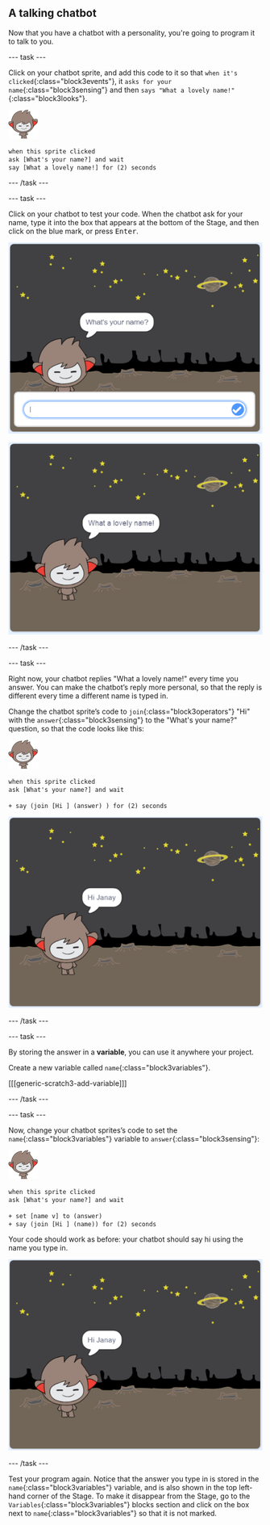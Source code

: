 ## A talking chatbot

Now that you have a chatbot with a personality, you're going to program it to talk to you.

\--- task \---

Click on your chatbot sprite, and add this code to it so that `when it's clicked`{:class="block3events"}, it `asks for your name`{:class="block3sensing"} and then `says "What a lovely name!"`{:class="block3looks"}.

![nano sprite](images/nano-sprite.png)

```blocks3
when this sprite clicked
ask [What's your name?] and wait
say [What a lovely name!] for (2) seconds
```

\--- /task \---

\--- task \---

Click on your chatbot to test your code. When the chatbot ask for your name, type it into the box that appears at the bottom of the Stage, and then click on the blue mark, or press <kbd>Enter</kbd>.

![Testing a ChatBot response](images/chatbot-ask-test1.png)

![Testing a ChatBot response](images/chatbot-ask-test2.png)

\--- /task \---

\--- task \---

Right now, your chatbot replies "What a lovely name!" every time you answer. You can make the chatbot’s reply more personal, so that the reply is different every time a different name is typed in.

Change the chatbot sprite’s code to `join`{:class="block3operators"} "Hi" with the `answer`{:class="block3sensing"} to the "What's your name?" question, so that the code looks like this:

![nano sprite](images/nano-sprite.png)

```blocks3
when this sprite clicked
ask [What's your name?] and wait

+ say (join [Hi ] (answer) ) for (2) seconds
```

![Testing a personalised reply](images/chatbot-answer-test.png)

\--- /task \---

\--- task \---

By storing the answer in a **variable**, you can use it anywhere your project.

Create a new variable called `name`{:class="block3variables"}.

[[[generic-scratch3-add-variable]]]

\--- /task \---

\--- task \---

Now, change your chatbot sprites’s code to set the `name`{:class="block3variables"} variable to `answer`{:class="block3sensing"}:

![nano sprite](images/nano-sprite.png)

```blocks3
when this sprite clicked
ask [What's your name?] and wait

+ set [name v] to (answer)
+ say (join [Hi ] (name)) for (2) seconds
```

Your code should work as before: your chatbot should say hi using the name you type in.

![Testing a personalised reply](images/chatbot-answer-test.png)

\--- /task \---

Test your program again. Notice that the answer you type in is stored in the `name`{:class="block3variables"} variable, and is also shown in the top left-hand corner of the Stage. To make it disappear from the Stage, go to the `Variables`{:class="block3variables"} blocks section and click on the box next to `name`{:class="block3variables"} so that it is not marked.